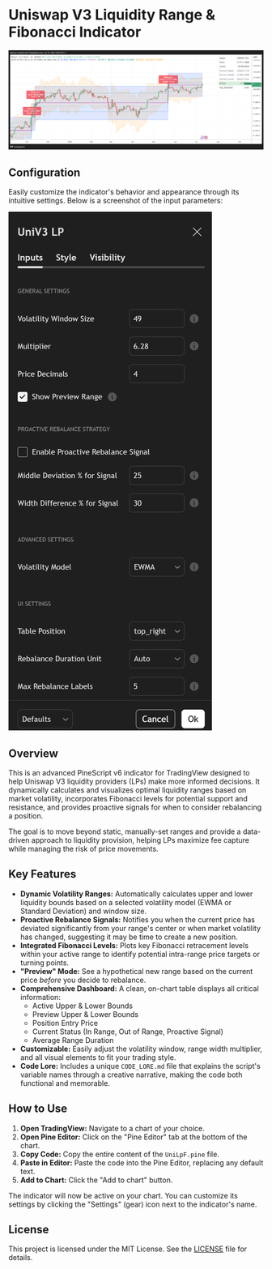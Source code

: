 # Uniswap V3 Liquidity Range & Fibonacci Indicator

![Uniswap V3 Liquidity Range Indicator on BTC Chart](placeholder_screenshot.png)

## Configuration

Easily customize the indicator's behavior and appearance through its intuitive settings. Below is a screenshot of the input parameters:

![Uniswap V3 Liquidity Range Indicator Setup Inputs](setup_inputs.png)

## Overview

This is an advanced PineScript v6 indicator for TradingView designed to help Uniswap V3 liquidity providers (LPs) make more informed decisions. It dynamically calculates and visualizes optimal liquidity ranges based on market volatility, incorporates Fibonacci levels for potential support and resistance, and provides proactive signals for when to consider rebalancing a position.

The goal is to move beyond static, manually-set ranges and provide a data-driven approach to liquidity provision, helping LPs maximize fee capture while managing the risk of price movements.

## Key Features

*   **Dynamic Volatility Ranges:** Automatically calculates upper and lower liquidity bounds based on a selected volatility model (EWMA or Standard Deviation) and window size.
*   **Proactive Rebalance Signals:** Notifies you when the current price has deviated significantly from your range's center or when market volatility has changed, suggesting it may be time to create a new position.
*   **Integrated Fibonacci Levels:** Plots key Fibonacci retracement levels within your active range to identify potential intra-range price targets or turning points.
*   **"Preview" Mode:** See a hypothetical new range based on the current price *before* you decide to rebalance.
*   **Comprehensive Dashboard:** A clean, on-chart table displays all critical information:
    *   Active Upper & Lower Bounds
    *   Preview Upper & Lower Bounds
    *   Position Entry Price
    *   Current Status (In Range, Out of Range, Proactive Signal)
    *   Average Range Duration
*   **Customizable:** Easily adjust the volatility window, range width multiplier, and all visual elements to fit your trading style.
*   **Code Lore:** Includes a unique `CODE_LORE.md` file that explains the script's variable names through a creative narrative, making the code both functional and memorable.

## How to Use

1.  **Open TradingView:** Navigate to a chart of your choice.
2.  **Open Pine Editor:** Click on the "Pine Editor" tab at the bottom of the chart.
3.  **Copy Code:** Copy the entire content of the `UniLpF.pine` file.
4.  **Paste in Editor:** Paste the code into the Pine Editor, replacing any default text.
5.  **Add to Chart:** Click the "Add to chart" button.

The indicator will now be active on your chart. You can customize its settings by clicking the "Settings" (gear) icon next to the indicator's name.

## License

This project is licensed under the MIT License. See the [LICENSE](LICENSE) file for details.
